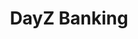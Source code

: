 ---
layout: project
title: "DayZ Banking"
permalink: /dayz-banking-test

project:
    video: "https://www.youtube.com/embed/Yi5lOAzYwzY"

    descriptions:
        - "Banking is a mod for the game DayZ that, as the name suggests, adds a banking system to the game. It consists of ATMs that players can interact with, allowing them to safely deposit a certain amount of money before heading out or withdraw some when they want to gear up at a trader."

    role-descriptions:
        - "As the developer of the mod, I worked on every part of it. Since it was essentially my first mod for DayZ, this required a decent amount of time, as I had to familiarize myself not only with the modding side of DayZ's Enfusion Engine but also figure out aspects that I had relatively little hands-on experience with at the time, for example, the networking required to get the mod to work in multiplayer."

    links:
        github:
            url: "https://github.com/DennisVidal/DayZ-Banking"
            icon: "fab fa-github"
        steam:
            url: "https://steamcommunity.com/sharedfiles/filedetails/?id=1836257061"
            icon: "fab fa-steam"

    release: "August 2019"

    engine:
        name: "Enfusion"
        url: "https://enfusionengine.com"

    languages:
        enforce:
            name: "Enforce Script (C#&#8209like)"
            url: "https://community.bistudio.com/wiki/DayZ:Enforce_Script_Syntax"

    roles: ["Programmer", "Designer", "Artist"]

    tools:
        visual-studio:
            name: "Visual Studio"
        dayz-tools:
            name: "Visual Studio"
            url: "https://store.steampowered.com/app/830640/DayZ_Tools/"
        blender:
            name: "Blender"
        substance painter:
            name: "Substance Painter"

    screenshots:
        - "/projects/Banking/images/Banking_1.jpg"
        - "/projects/Banking/images/Banking_2.jpg"
        - "/projects/Banking/images/Banking_3.jpg"
        - "/projects/Banking/images/Banking_4.jpg"
        - "/projects/Banking/images/Banking_5.jpg"
        - "/projects/Banking/images/Banking_6.jpg"
        - "/projects/Banking/images/Banking_7.jpg"
        - "/projects/Banking/images/Banking_8.jpg"
        - "/projects/Banking/images/Banking_9.jpg"
---